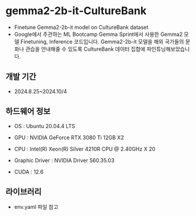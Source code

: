# gemma2-2b-it-CultureBank
+ Finetune Gemma2-2b-it model on CultureBank dataset
+ Google에서 주관하는 ML Bootcamp Gemma Sprint에서 사용한 Gemma2 모델 Finetuning, Inference 코드입니다.
Gemma2-2b-it 모델을 해외 국가들의 문화나 관습을 안내해줄 수 있도록
CultureBank 데이터 집합에 파인튜닝해보았습니다.


## 개발 기간
+ 2024.8.25~2024.10/4


## 하드웨어 정보
+ OS : Ubuntu 20.04.4 LTS

+ GPU : NVIDIA GeForce RTX 3080 Ti 12GB X2

+ CPU : Intel(R) Xeon(R) Silver 4210R CPU @ 2.40GHz X 20

+ Graphic Driver : NVIDIA Driver 560.35.03

+ CUDA : 12.6


## 라이브러리
+ env.yaml 파일 참고
